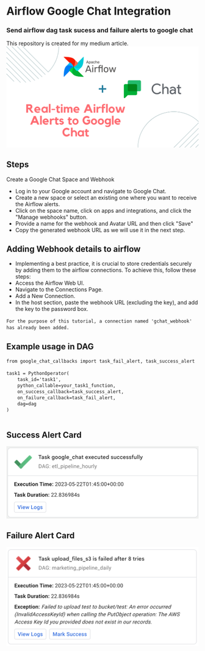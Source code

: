 # Airflow Google Chat Integration
### Send airflow dag task sucess and failure alerts to google chat 
This repository is created for my medium article. 
<br>
<img src="images/airflow-gchat.png">

## Steps
Create a Google Chat Space and Webhook
- Log in to your Google account and navigate to Google Chat.
- Create a new space or select an existing one where you want to receive the Airflow alerts.
- Click on the space name, click on apps and integrations, and click the "Manage webhooks" button.
- Provide a name for the webhook and Avatar URL and then click "Save"
- Copy the generated webhook URL as we will use it in the next step.

## Adding Webhook details to airflow
- Implementing a best practice, it is crucial to store credentials securely by adding them to the airflow connections. To achieve this, follow these steps:
- Access the Airflow Web UI.
- Navigate to the Connections Page.
- Add a New Connection.
- In the host section, paste the webhook URL (excluding the key), and add the key to the password box.

`For the purpose of this tutorial, a connection named 'gchat_webhook' has already been added.`

## Example usage in DAG

``` 
from google_chat_callbacks import task_fail_alert, task_success_alert

task1 = PythonOperator(
    task_id='task1',
    python_callable=your_task1_function,
    on_success_callback=task_success_alert,
    on_failure_callback=task_fail_alert,
    dag=dag
)


```

## Success Alert Card
<img src="images/success-card.png">

## Failure Alert Card
<img src="images/failure-card.png">


